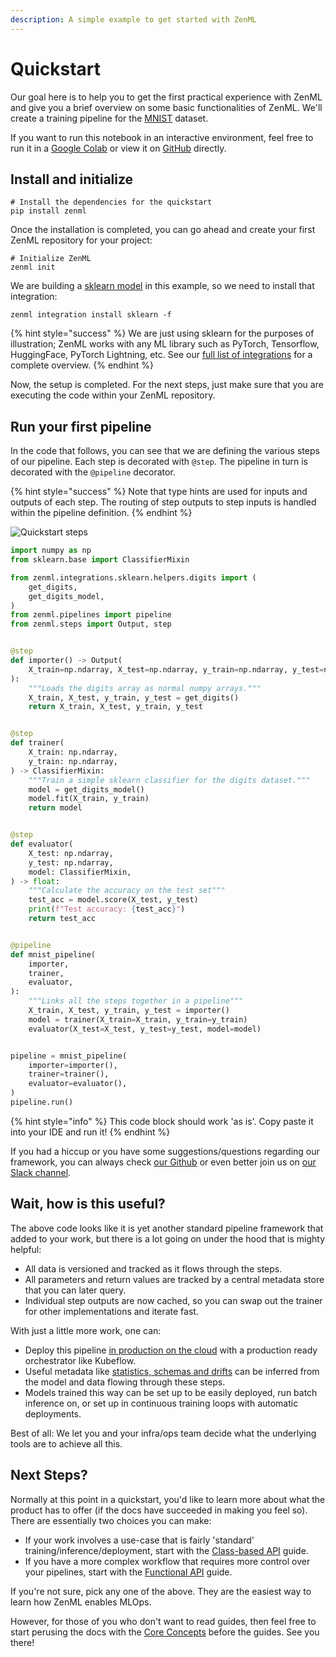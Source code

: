 ```yaml
---
description: A simple example to get started with ZenML
---
```


# Quickstart

Our goal here is to help you to get the first practical experience with ZenML and give you a brief overview on 
some basic functionalities of ZenML. We'll create a training pipeline for the [MNIST](http://yann.lecun.com/exdb/mnist/) dataset.

If you want to run this notebook in an interactive environment, feel free to run it in a 
[Google Colab](https://colab.research.google.com/github/zenml-io/zenml/blob/main/examples/quickstart/quickstart.ipynb) 
or view it on [GitHub](https://github.com/zenml-io/zenml/tree/main/examples/quickstart) directly.

## Install and initialize

```shell
# Install the dependencies for the quickstart
pip install zenml
```

Once the installation is completed, you can go ahead and create your first ZenML repository for your project:

```shell
# Initialize ZenML
zenml init
```

We are building a [sklearn model](https://scikit-learn.org/stable/) in this example, so we need to install that integration:

```shell
zenml integration install sklearn -f
```

{% hint style="success" %}
We are just using sklearn for the purposes of illustration; ZenML works with any ML library such as PyTorch, Tensorflow, 
HuggingFace, PyTorch Lightning, etc. See our [full list of integrations](../features/integrations.md) for a complete overview.
{% endhint %}


Now, the setup is completed. For the next steps, just make sure that you are executing the code within your 
ZenML repository.

## Run your first pipeline

In the code that follows, you can see that we are defining the various steps of our pipeline. Each step is 
decorated with `@step`. The pipeline in turn is decorated with the `@pipeline` decorator.

{% hint style="success" %}
Note that type hints are used for inputs and outputs of each step. The routing of step outputs
to step inputs is handled within the pipeline definition.
{% endhint %}

![Quickstart steps](../assets/quickstart-diagram.png)

```python
import numpy as np
from sklearn.base import ClassifierMixin

from zenml.integrations.sklearn.helpers.digits import (
    get_digits,
    get_digits_model,
)
from zenml.pipelines import pipeline
from zenml.steps import Output, step


@step
def importer() -> Output(
    X_train=np.ndarray, X_test=np.ndarray, y_train=np.ndarray, y_test=np.ndarray
):
    """Loads the digits array as normal numpy arrays."""
    X_train, X_test, y_train, y_test = get_digits()
    return X_train, X_test, y_train, y_test


@step
def trainer(
    X_train: np.ndarray,
    y_train: np.ndarray,
) -> ClassifierMixin:
    """Train a simple sklearn classifier for the digits dataset."""
    model = get_digits_model()
    model.fit(X_train, y_train)
    return model


@step
def evaluator(
    X_test: np.ndarray,
    y_test: np.ndarray,
    model: ClassifierMixin,
) -> float:
    """Calculate the accuracy on the test set"""
    test_acc = model.score(X_test, y_test)
    print(f"Test accuracy: {test_acc}")
    return test_acc


@pipeline
def mnist_pipeline(
    importer,
    trainer,
    evaluator,
):
    """Links all the steps together in a pipeline"""
    X_train, X_test, y_train, y_test = importer()
    model = trainer(X_train=X_train, y_train=y_train)
    evaluator(X_test=X_test, y_test=y_test, model=model)


pipeline = mnist_pipeline(
    importer=importer(),
    trainer=trainer(),
    evaluator=evaluator(),
)
pipeline.run()
```

{% hint style="info" %}
This code block should work 'as is'. Copy paste it into your IDE and run it!
{% endhint %}

If you had a hiccup or you have some suggestions/questions regarding our framework, you can always check 
[our Github](https://github.com/zenml-io/zenml) or even better join us on 
[our Slack channel](https://zenml.io/slack-invite).

## Wait, how is this useful?

The above code looks like it is yet another standard pipeline framework that added to your work, but there is a lot 
going on under the hood that is mighty helpful:

- All data is versioned and tracked as it flows through the steps.
- All parameters and return values are tracked by a central metadata store that you can later query.
- Individual step outputs are now cached, so you can swap out the trainer for other implementations and iterate fast.

With just a little more work, one can:

- Deploy this pipeline [in production on the cloud](../features/guide-aws-gcp-azure.md) with a production ready orchestrator like Kubeflow.
- Useful metadata like [statistics, schemas and drifts](../guides/common-usecases/visualizers.md) can be inferred from the model and data flowing through these steps.
- Models trained this way can be set up to be easily deployed, run batch inference on, or set up in continuous 
training loops with automatic deployments.

Best of all: We let you and your infra/ops team decide what the underlying tools are to achieve all this.

## Next Steps?

Normally at this point in a quickstart, you'd like to learn more about what the product has to offer (if the docs 
have succeeded in making you feel so). There are essentially two choices you can make:

- If your work involves a use-case that is fairly 'standard' training/inference/deployment, start with 
the [Class-based API](../guides/class-based-api/) guide.
- If you have a more complex workflow that requires more control over your pipelines, start with 
the [Functional API](../guides/functional-api/) guide.

If you're not sure, pick any one of the above. They are the easiest way to learn how ZenML enables MLOps.

However, for those of you who don't want to read guides, then feel free to start perusing the docs with 
the [Core Concepts](core-concepts.md) before the guides. See you there!
